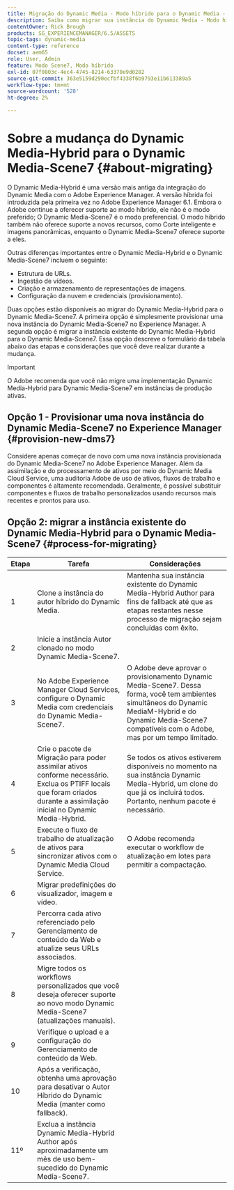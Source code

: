 ```yaml
---
title: Migração do Dynamic Media - Modo híbrido para o Dynamic Media - Modo S7
description: Saiba como migrar sua instância do Dynamic Media - Modo híbrido para o Dynamic Media - Modo S7
contentOwner: Rick Brough
products: SG_EXPERIENCEMANAGER/6.5/ASSETS
topic-tags: dynamic-media
content-type: reference
docset: aem65
role: User, Admin
feature: Modo Scene7, Modo híbrido
exl-id: 07f0803c-4ec4-4745-8214-63370e9d0282
source-git-commit: 363e5159d290ecfbf4338f6b9793e11b613389a5
workflow-type: tm+mt
source-wordcount: '528'
ht-degree: 2%

---
```


# Sobre a mudança do Dynamic Media-Hybrid para o Dynamic Media-Scene7 {#about-migrating}

O Dynamic Media-Hybrid é uma versão mais antiga da integração do Dynamic Media com o Adobe Experience Manager. A versão híbrida foi introduzida pela primeira vez no Adobe Experience Manager 6.1. Embora o Adobe continue a oferecer suporte ao modo híbrido, ele não é o modo preferido; O Dynamic Media-Scene7 é o modo preferencial. O modo híbrido também não oferece suporte a novos recursos, como Corte inteligente e imagens panorâmicas, enquanto o Dynamic Media-Scene7 oferece suporte a eles.

Outras diferenças importantes entre o Dynamic Media-Hybrid e o Dynamic Media-Scene7 incluem o seguinte:

* Estrutura de URLs.
* Ingestão de vídeos.
* Criação e armazenamento de representações de imagens.
* Configuração da nuvem e credenciais (provisionamento).

Duas opções estão disponíveis ao migrar do Dynamic Media-Hybrid para o Dynamic Media-Scene7. A primeira opção é simplesmente provisionar uma nova instância do Dynamic Media-Scene7 no Experience Manager. A segunda opção é migrar a instância existente do Dynamic Media-Hybrid para o Dynamic Media-Scene7. Essa opção descreve o formulário da tabela abaixo das etapas e considerações que você deve realizar durante a mudança.

>[!IMPORTANT]
>
>O Adobe recomenda que você não migre uma implementação Dynamic Media-Hybrid para Dynamic Media-Scene7 em instâncias de produção ativas.

## Opção 1 - Provisionar uma nova instância do Dynamic Media-Scene7 no Experience Manager {#provision-new-dms7}

Considere apenas começar de novo com uma nova instância provisionada do Dynamic Media-Scene7 no Adobe Experience Manager. Além da assimilação e do processamento de ativos por meio do Dynamic Media Cloud Service, uma auditoria Adobe de uso de ativos, fluxos de trabalho e componentes é altamente recomendada. Geralmente, é possível substituir componentes e fluxos de trabalho personalizados usando recursos mais recentes e prontos para uso.

## Opção 2: migrar a instância existente do Dynamic Media-Hybrid para o Dynamic Media-Scene7 {#process-for-migrating}

| Etapa | Tarefa | Considerações |
|---|---|---|
| 1 | Clone a instância do autor híbrido do Dynamic Media. | Mantenha sua instância existente do Dynamic Media-Hybrid Author para fins de fallback até que as etapas restantes nesse processo de migração sejam concluídas com êxito. |
| 2 | Inicie a instância Autor clonado no modo Dynamic Media-Scene7. |  |
| 3 | No Adobe Experience Manager Cloud Services, configure o Dynamic Media com credenciais do Dynamic Media-Scene7. | O Adobe deve aprovar o provisionamento Dynamic Media-Scene7. Dessa forma, você tem ambientes simultâneos do Dynamic MediaM-Hybrid e do Dynamic Media-Scene7 compatíveis com o Adobe, mas por um tempo limitado. |
| 4 | Crie o pacote de Migração para poder assimilar ativos conforme necessário.<br>Exclua os PTIFF locais que foram criados durante a assimilação inicial no Dynamic Media-Hybrid. | Se todos os ativos estiverem disponíveis no momento na sua instância Dynamic Media-Hybrid, um clone do que já os incluirá todos. Portanto, nenhum pacote é necessário. |
| 5 | Execute o fluxo de trabalho de atualização de ativos para sincronizar ativos com o Dynamic Media Cloud Service. | O Adobe recomenda executar o workflow de atualização em lotes para permitir a compactação. |
| 6 | Migrar predefinições do visualizador, imagem e vídeo. |  |
| 7 | Percorra cada ativo referenciado pelo Gerenciamento de conteúdo da Web e atualize seus URLs associados. |  |
| 8 | Migre todos os workflows personalizados que você deseja oferecer suporte ao novo modo Dynamic Media-Scene7 (atualizações manuais). |  |
| 9 | Verifique o upload e a configuração do Gerenciamento de conteúdo da Web. |  |
| 10 | Após a verificação, obtenha uma aprovação para desativar o Autor Híbrido do Dynamic Media (manter como fallback). |  |
| 11º | Exclua a instância Dynamic Media-Hybrid Author após aproximadamente um mês de uso bem-sucedido do Dynamic Media-Scene7. |  |
